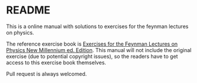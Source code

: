 # README
This is a online manual with solutions to exercises for the feynman lectures on physics.

The reference exercise book is [Exercises for the Feynman Lectures on Physics New Millennium ed. Edition](https://www.amazon.com/Exercises-Feynman-Lectures-Physics-Richard/dp/0465060714/ref=sr_1_1?crid=3K2N4XWIB5F8O&keywords=exercises+for+the+feynman+lectures+on+physics&qid=1647022815&sprefix=Exercises+for+the+Feynman+Lectures+on+Physics%2Caps%2C328&sr=8-1). This manual will not include the original exercise (due to potential copyright issues), so the readers have to get access to this exercise book themselves.

Pull request is always welcomed.
